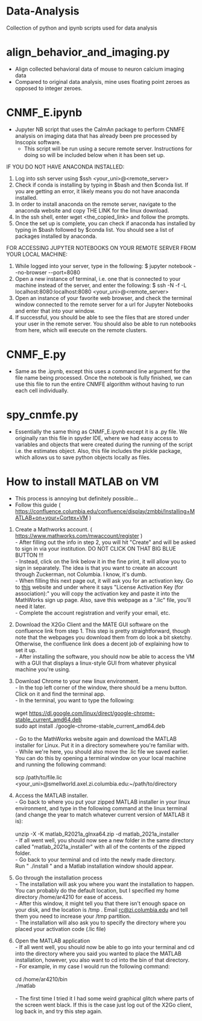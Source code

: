 # Data-Analysis
Collection of python and ipynb scripts used for data analysis

  # align_behavior_and_imaging.py
  - Align collected behavioral data of mouse to neuron calcium imaging data
  - Compared to original data analysis, mine uses floating point zeroes as opposed to integer zeroes.
  
  # CNMF_E.ipynb
  - Jupyter NB script that uses the CaImAn package to perform CNMFE analysis on imaging data that has already been pre processed by Inscopix software.
    - This script will be run using a secure remote server. Instructions for doing so will be included below when it has been set up. 
  
  IF YOU DO NOT HAVE ANACONDA INSTALLED:
  1. Log into ssh server using $ssh <your_uni>@<remote_server>
  2. Check if conda is installing by typing in $bash and then $conda list. If you are getting an error, it likely means you do not have anaconda installed.
  3. In order to install anaconda on the remote server, navigate to the anaconda website and copy THE LINK for the linux download.
  4. In the ssh shell, enter wget <the_copied_link> and follow the prompts.
  5. Once the set up is complete, you can check if anaconda has installed by typing in $bash followed by $conda list. You should see a list of packages installed by anaconda.

  FOR ACCESSING JUPYTER NOTEBOOKS ON YOUR REMOTE SERVER FROM YOUR LOCAL MACHINE:
  1. While logged into your server, type in the following: $ jupyter notebook --no-browser --port=8080
  2. Open a new instance of terminal, i.e. one that is connected to your machine instead of the server, and enter the following: $ ssh -N -f -L localhost:8080:localhost:8080 <your_uni>@<remote_server>
  3. Open an instance of your favorite web browser, and check the terminal window connected to the remote server for a url for Jupyter Notebooks and enter that into your window.
  4. If successful, you should be able to see the files that are stored under your user in the remote server. You should also be able to run notebooks from here, which will execute on the remote clusters.

  # CNMF_E.py
  - Same as the .ipynb, except this uses a command line argument for the file name being processed. Once the notebook is fully finished, we can use this file to run the entire CNMFE algorithm without having to run each cell individually.

  
  # spy_cnmfe.py
  - Essentially the same thing as CNMF_E.ipynb except it is a .py file. We originally ran this file in spyder IDE, where we had easy access to variables and objects that were created during the running of the script i.e. the estimates object. Also, this file includes the pickle package, which allows us to save python objects locally as files.


  # How to install MATLAB on VM
  - This process is annoying but definitely possible...
  - Follow this guide ( https://confluence.columbia.edu/confluence/display/zmbbi/Installing+MATLAB+on+your+Cortex+VM )
  1. Create a Mathworks account. ( https://www.mathworks.com/mwaccount/register )<br/>
    - After filling out the info in step 2, you will hit "Create" and will be asked to sign in via your institution. DO NOT CLICK ON THAT BIG BLUE BUTTON !!!<br/>
    - Instead, click on the link below it in the fine print, it will allow you to sign in separately. The idea is that you want to create an account through        Zuckerman, not Columbia. I know, it's dumb.<br/>
    - When filling this next page out, it will ask you for an activation key. Go to [this](https://internal.zi.columbia.edu/sites/default/files/content/zi_matlab_concurrent.txt) website and under where it says "License Activation Key (for association):" you will copy the activation key and paste it into the MathWorks sign up page. Also, save this webpage as a ".lic" file, you'll need it later.<br/>
    - Complete the account registration and verify your email, etc.<br/>
  
  2. Download the X2Go Client and the MATE GUI software on the confluence link from step 1. This step is pretty straightforward, though note that the webpages you download them from do look a bit sketchy. Otherwise, the confluence link does a decent job of explaining how to set it up.<br/>
    - After installing the software, you should now be able to access the VM with a GUI that displays a linux-style GUI from whatever physical machine you're using.
  
  3. Download Chrome to your new linux environment.<br/>
    - In the top left corner of the window, there should be a menu button. Click on it and find the terminal app. <br/>
    - In the terminal, you want to type the following:<br/><br/>
    wget https://dl.google.com/linux/direct/google-chrome-stable_current_amd64.deb<br/>
    sudo apt install ./google-chrome-stable_current_amd64.deb<br/><br/>
    - Go to the MathWorks website again and download the MATLAB installer for Linux. Put it in a directory somewhere you're familiar with.<br/>
    - While we're here, you should also move the .lic file we saved earlier. You can do this by opening a terminal window on your local machine and running the following command:<br/><br/>
    scp /path/to/file.lic <your_uni>@smellworld.axel.zi.columbia.edu:~/path/to/directory

  4. Access the MATLAB installer.<br/>
    - Go back to where you put your zipped MATLAB installer in your linux environment, and type in the following command at the linux terminal (and change the year to match whatever current version of MATLAB it is):<br/><br/>
    unzip -X -K matlab_R2021a_glnxa64.zip -d matlab_2021a_installer<br/>
    - If all went well, you should now see a new folder in the same directory called "matlab_2021a_installer" with all of the contents of the zipped folder.<br/>
    - Go back to your terminal and cd into the newly made directory.<br/>
    Run " ./install " and a Matlab installation window should appear.
    
  5. Go through the installation process<br/>
    - The installation will ask you where you want the installation to happen. You can probably do the default location, but I specified my home directory /home/ar4210 for ease of access.<br/>
    - After this window, it might tell you that there isn't enough space on your disk, and the location is /tmp . Email rc@zi.columbia.edu and tell them you need to increase your /tmp partition.<br/>
    - The installation will also ask you to specify the directory where you placed your activation code  (.lic file)
  
  6. Open the MATLAB application<br/>
    - If all went well, you should now be able to go into your terminal and cd into the directory where you said you wanted to place the MATLAB installation, however, you also want to cd into the bin of that directory.<br/>
    - For example, in my case I would run the following command:<br/><br/>
    cd /home/ar4210/bin<br/>
    ./matlab<br/><br/>
    - The first time I tried it I had some weird graphical glitch where parts of the screen went black. If this is the case just log out of the X2Go client, log back in, and try this step again.
    



